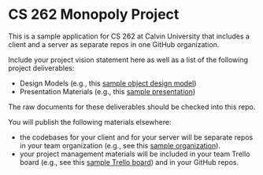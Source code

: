 # CS 262 Monopoly Project

This is a sample application for CS 262 at Calvin University that includes a
client and a server as separate repos in one GitHub organization.

Include your project vision statement here as well as a list of the following 
project deliverables:

- Design Models (e.g., this [sample object design model](https://github.com/calvin-cs262-organization/monopoly-project/blob/master/design/drawioClass.png))
- Presentation Materials (e.g., this [sample presentation]())

The raw documents for these deliverables should be checked into this repo.

You will publish the following materials elsewhere:

- the codebases for your client and for your server will be separate repos
in your team organization 
(e.g., see this [sample organization](https://github.com/calvin-cs262-organization/)).
- your project management materials will be included in your team Trello board 
(e.g., see this [sample Trello board](https://trello.com/b/WpvdqCbd/cs262-overview)) 
and in your GitHub repos. 

